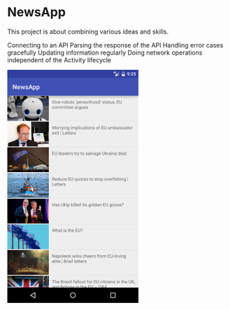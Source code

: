 # NewsApp

This project is about combining various ideas and skills.

Connecting to an API
Parsing the response of the API
Handling error cases gracefully
Updating information regularly
Doing network operations independent of the Activity lifecycle

<img src="/NewsApp/images/1.png" width="300px">
